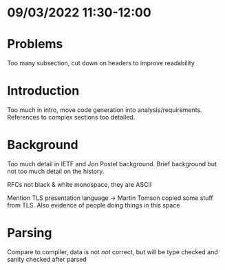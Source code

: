 # 09/03/2022 11:30-12:00

# Problems

Too many subsection, cut down on headers to improve readability

# Introduction

Too much in intro, move code generation into analysis/requirements. References to complex sections too detailed.

# Background

Too much detail in IETF and Jon Postel background. Brief background but not too much detail on the history.

RFCs not black & white monospace, they are ASCII

Mention TLS presentation language -> Martin Tomson copied some stuff from TLS. 
Also evidence of people doing things in this space


# Parsing

Compare to compiler, data is not *not* correct, but will be type checked and sanity checked after parsed